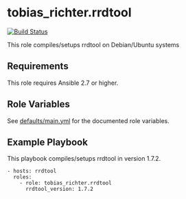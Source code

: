 # tobias_richter.rrdtool

[![Build Status](https://github.com/tobias-richter/ansible-rrdtool/workflows/CI/badge.svg)](https://github.com/tobias-richter/ansible-rrdtool/actions)

This role compiles/setups rrdtool on Debian/Ubuntu systems

## Requirements

This role requires Ansible 2.7 or higher.

## Role Variables

See [defaults/main.yml](defaults/main.yml) for the documented role variables.

## Example Playbook

This playbook compiles/setups rrdtool in version 1.7.2.

    - hosts: rrdtool
	  roles:
	    - role: tobias_richter.rrdtool
	      rrdtool_version: 1.7.2